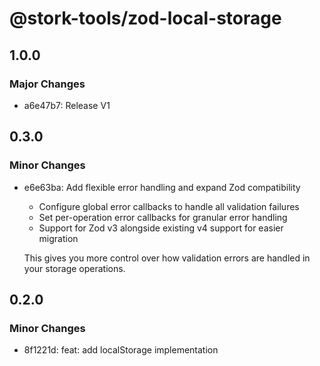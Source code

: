 # @stork-tools/zod-local-storage

## 1.0.0

### Major Changes

- a6e47b7: Release V1

## 0.3.0

### Minor Changes

- e6e63ba: Add flexible error handling and expand Zod compatibility

  - Configure global error callbacks to handle all validation failures
  - Set per-operation error callbacks for granular error handling
  - Support for Zod v3 alongside existing v4 support for easier migration

  This gives you more control over how validation errors are handled in your storage operations.

## 0.2.0

### Minor Changes

- 8f1221d: feat: add localStorage implementation
